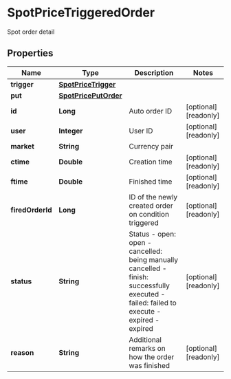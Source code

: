 
# SpotPriceTriggeredOrder

Spot order detail

## Properties

Name | Type | Description | Notes
------------ | ------------- | ------------- | -------------
**trigger** | [**SpotPriceTrigger**](SpotPriceTrigger.md) |  | 
**put** | [**SpotPricePutOrder**](SpotPricePutOrder.md) |  | 
**id** | **Long** | Auto order ID |  [optional] [readonly]
**user** | **Integer** | User ID |  [optional] [readonly]
**market** | **String** | Currency pair | 
**ctime** | **Double** | Creation time |  [optional] [readonly]
**ftime** | **Double** | Finished time |  [optional] [readonly]
**firedOrderId** | **Long** | ID of the newly created order on condition triggered |  [optional] [readonly]
**status** | **String** | Status  - open: open - cancelled: being manually cancelled - finish: successfully executed - failed: failed to execute - expired - expired  |  [optional] [readonly]
**reason** | **String** | Additional remarks on how the order was finished |  [optional] [readonly]

